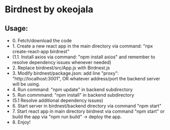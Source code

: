 <h1>Birdnest by okeojala</h1>

<h2>Usage:</h2>
<ul>
  <li>0. Fetch/download the code</li>
<li>1. Create a new react app in the main directory via command: "npx create-react-app birdnest"</li>
<li>(1.1. Install axios via command: "npm install axios" and remember to resolve dependency issues whenever needed)</li>
  <li>2. Replace birdnest/src/App.js with Birdnest.js</li>
<li>3. Modify birdnest/package.json: add line "proxy": "http://localhost:3001", OR whatever address/port the backend server will be using.</li>
  <li>4. Run command: "npm update" in backend subdirectory</li>
  <li>5. Run commmand: "npm install" in backend subdirectory</li>
  <li>(5.1 Resolve additional dependency issues)</li>
  <li>6. Start server in birdnest/backend directory via command "npm start"</li>
<li>7. Start react app in main directory birdnest via command "npm start" or build the app via "npm run build" -> deploy the app.</li>
  <li>8. Enjoy!</li>
 </ul>
